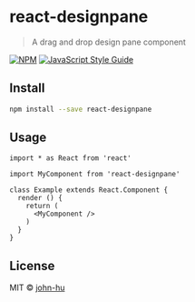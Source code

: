 # react-designpane

> A drag and drop design pane component

[![NPM](https://img.shields.io/npm/v/react-designpane.svg)](https://www.npmjs.com/package/react-designpane) [![JavaScript Style Guide](https://img.shields.io/badge/code_style-standard-brightgreen.svg)](https://standardjs.com)

## Install

```bash
npm install --save react-designpane
```

## Usage

```tsx
import * as React from 'react'

import MyComponent from 'react-designpane'

class Example extends React.Component {
  render () {
    return (
      <MyComponent />
    )
  }
}
```

## License

MIT © [john-hu](https://github.com/john-hu)
